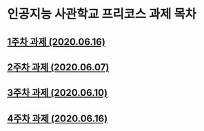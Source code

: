 # 인공지능 사관학교 프리코스 과제 목차

## [1주차 과제 (2020.06.16)](https://github.com/superjuyeon/GWANGJU_AI_PROJECT/blob/master/1주차_과제.ipynb)

## [2주차 과제 (2020.06.07)](https://github.com/superjuyeon/GWANGJU_AI_PROJECT/blob/master/2주차과제.ipynb)

## [3주차 과제 (2020.06.10)](https://github.com/superjuyeon/GWANGJU_AI_PROJECT/blob/master/3주차_과제.ipynb)

## [4주차 과제 (2020.06.16)]()
